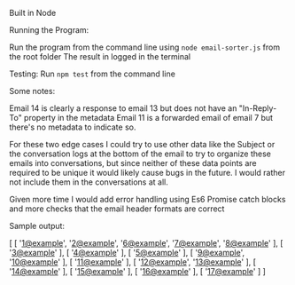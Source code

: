 Built in Node

Running the Program:

Run the program from the command line using `node email-sorter.js` from the root folder
The result in logged in the terminal

Testing:
Run `npm test` from the command line

Some notes:

Email 14 is clearly a response to email 13 but does not have an "In-Reply-To" property in the metadata
Email 11 is a forwarded email of email 7 but there's no metadata to indicate so.

For these two edge cases I could try to use other data like the Subject or the conversation logs at the bottom of the email to try to organize these emails into conversations, but since neither of these data points are required to be unique it would likely cause bugs in the future. I would rather not include them in the conversations at all.

Given more time I would add error handling using Es6 Promise catch blocks and more checks that the email header formats are correct

Sample output:

[
  [ '<1@example>', '<2@example>', '<6@example>', '<7@example>', '<8@example>' ],
  [ '<3@example>' ],
  [ '<4@example>' ],
  [ '<5@example>' ],
  [ '<9@example>', '<10@example>' ],
  [ '<11@example>' ],
  [ '<12@example>', '<13@example>' ],
  [ '<14@example>' ],
  [ '<15@example>' ],
  [ '<16@example>' ],
  [ '<17@example>' ]
]
